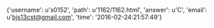 {'username': u's0152', 'path': u'1162/1162.html', 'answer': u'C', 'email': u'bjs13cst@gmail.com', 'time': '2016-02-24:21:57:49'}